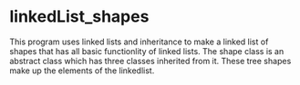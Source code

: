 # linkedList_shapes

This program uses linked lists and inheritance to make a linked list of shapes that has all basic functionlity of linked lists. The shape class is an abstract class which has three classes inherited from it. These tree shapes make up the elements of the linkedlist. 
